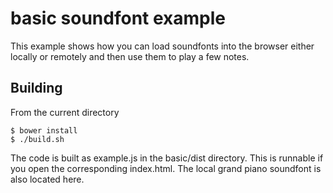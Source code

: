 basic soundfont example
=======================

This example shows how you can load soundfonts into the browser either locally or remotely and then use them to play a few notes.

Building
--------

From the current directory

    $ bower install
    $ ./build.sh

The code is built as example.js in the basic/dist directory. This is runnable if you open the corresponding index.html.  The local grand piano soundfont is also located here.
